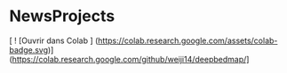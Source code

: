 # NewsProjects
[ ! [Ouvrir dans Colab ] (https://colab.research.google.com/assets/colab-badge.svg)] (https://colab.research.google.com/github/weiji14/deepbedmap/]
